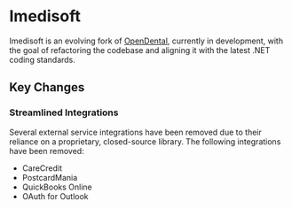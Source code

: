 # Imedisoft

Imedisoft is an evolving fork of [OpenDental](https://github.com/OpenDental/opendental), 
currently in development, with the goal of refactoring the codebase and aligning 
it with the latest .NET coding standards.

## Key Changes

### Streamlined Integrations

Several external service integrations have been removed due to their reliance on a 
proprietary, closed-source library. The following integrations have been removed:

- CareCredit
- PostcardMania
- QuickBooks Online
- OAuth for Outlook

